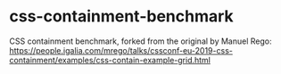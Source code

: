 # css-containment-benchmark

CSS containment benchmark, forked from the original by Manuel Rego: https://people.igalia.com/mrego/talks/cssconf-eu-2019-css-containment/examples/css-contain-example-grid.html